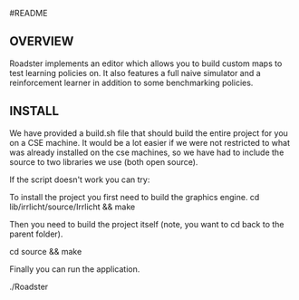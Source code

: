 #README
## OVERVIEW
Roadster implements an editor which allows you to build custom maps to test
learning policies on. It also features a full naive simulator and a
reinforcement learner in addition to some benchmarking policies.

## INSTALL
We have provided a build.sh file that should build the entire project
for you on a CSE machine. It would be a lot easier if we were not
restricted to what was already installed on the cse machines, so we
have had to include the source to two libraries we use (both open source).

If the script doesn't work you can try:

To install the project you first need to build the graphics engine.
cd lib/irrlicht/source/Irrlicht && make

Then you need to build the project itself (note, you want to cd back to 
the parent folder).

cd source && make

Finally you can run the application.

./Roadster
